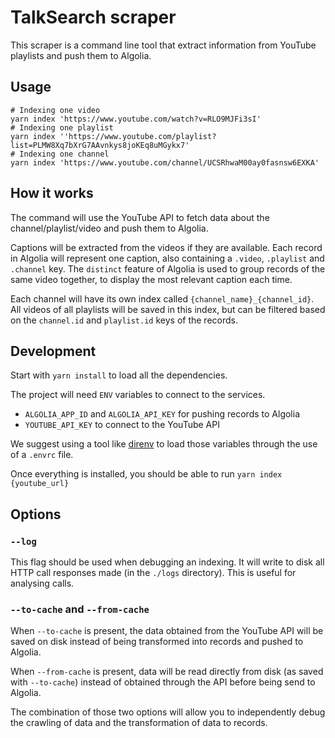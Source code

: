 # TalkSearch scraper

This scraper is a command line tool that extract information from YouTube
playlists and push them to Algolia.

## Usage

```
# Indexing one video
yarn index 'https://www.youtube.com/watch?v=RLO9MJFi3sI'
# Indexing one playlist
yarn index ''https://www.youtube.com/playlist?list=PLMW8Xq7bXrG7AAvnkys8joKEq8uMGykx7'
# Indexing one channel
yarn index 'https://www.youtube.com/channel/UCSRhwaM00ay0fasnsw6EXKA'
```

## How it works

The command will use the YouTube API to fetch data about the
channel/playlist/video and push them to Algolia.

Captions will be extracted from the videos if they are available. Each record in
Algolia will represent one caption, also containing a `.video`, `.playlist` and
`.channel` key. The `distinct` feature of Algolia is used to group records of
the same video together, to display the most relevant caption each time.

Each channel will have its own index called `{channel_name}_{channel_id}`. All
videos of all playlists will be saved in this index, but can be filtered based
on the `channel.id` and `playlist.id` keys of the records.

## Development

Start with `yarn install` to load all the dependencies.

The project will need `ENV` variables to connect to the services.

- `ALGOLIA_APP_ID` and `ALGOLIA_API_KEY` for pushing records to Algolia
- `YOUTUBE_API_KEY` to connect to the YouTube API

We suggest using a tool like [direnv][1] to load those
variables through the use of a `.envrc` file.

Once everything is installed, you should be able to run `yarn index
{youtube_url}`

## Options

### `--log`

This flag should be used when debugging an indexing. It will write to disk all
HTTP call responses made (in the `./logs` directory). This is useful for
analysing calls.

### `--to-cache` and `--from-cache`

When `--to-cache` is present, the data obtained from the YouTube API will be
saved on disk instead of being transformed into records and pushed to Algolia.

When `--from-cache` is present, data will be read directly from disk (as saved
with `--to-cache`) instead of obtained through the API before being send to
Algolia.

The combination of those two options will allow you to independently debug the
crawling of data and the transformation of data to records.


[1]: https://direnv.net/
